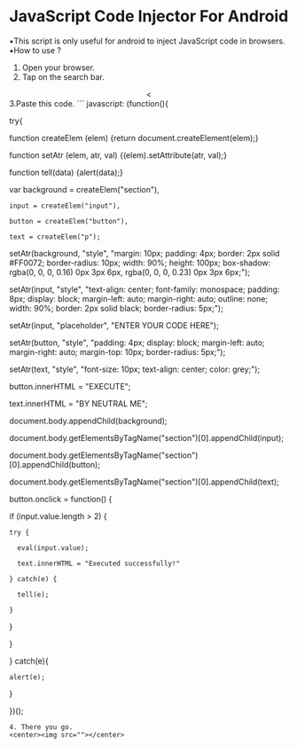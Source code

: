 # JavaScript Code Injector For Android

▪️This script is only useful for android to inject JavaScript code in browsers.
▪️How to use ?
1. Open your browser.
2. Tap on the search bar.
<center><<img src=""></center>
3.Paste this code.
```
javascript: (function(){

  try{

function createElem (elem) {return document.createElement(elem);}

function setAtr (elem, atr, val) {(elem).setAttribute(atr, val);}

function tell(data) {alert(data);}

var background = createElem("section"),

    input = createElem("input"),

    button = createElem("button"),

    text = createElem("p");

setAtr(background, "style", "margin: 10px; padding: 4px; border: 2px solid #FF0072; border-radius: 10px; width: 90%; height: 100px;  box-shadow: rgba(0, 0, 0, 0.16) 0px 3px 6px, rgba(0, 0, 0, 0.23) 0px 3px 6px;");

setAtr(input, "style", "text-align: center; font-family: monospace; padding: 8px; display: block; margin-left: auto; margin-right: auto; outline: none; width: 90%; border: 2px solid black; border-radius: 5px;");

setAtr(input, "placeholder", "ENTER YOUR CODE HERE");

setAtr(button, "style", "padding: 4px; display: block; margin-left: auto; margin-right: auto; margin-top: 10px; border-radius: 5px;");

setAtr(text, "style", "font-size: 10px; text-align: center; color: grey;");

button.innerHTML = "EXECUTE";

text.innerHTML = "BY NEUTRAL ME";

document.body.appendChild(background);

document.body.getElementsByTagName("section")[0].appendChild(input);

document.body.getElementsByTagName("section")[0].appendChild(button);

document.body.getElementsByTagName("section")[0].appendChild(text);

button.onclick = function() {

  if (input.value.length > 2) {

    try {

      eval(input.value);

      text.innerHTML = "Executed successfully!"

    } catch(e) {

      tell(e);

    }

  }

}

  } catch(e){

    alert(e);

  }

})();
```
4. There you go.
<center><img src=""></center>
